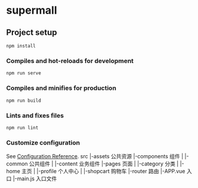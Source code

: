 # supermall

## Project setup
```
npm install
```

### Compiles and hot-reloads for development
```
npm run serve
```

### Compiles and minifies for production
```
npm run build
```

### Lints and fixes files
```
npm run lint
```

### Customize configuration
See [Configuration Reference](https://cli.vuejs.org/config/).
src
 |-assets 公共资源
 |-components 组件
 |     |-common 公共组件
 |     |-content 业务组件
 |-pages 页面
 |   |-category 分类
 |   |-home 主页
 |   |-profile 个人中心
 |   |-shopcart 购物车
 |-router 路由
 |-APP.vue 入口
 |-main.js 入口文件